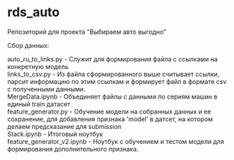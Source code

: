 # rds_auto
Репозиторий для проекта "Выбираем авто выгодно"

Сбор данных:

auto_ru_to_links.py - Служит для формирования файла с ссылками на конкретную модель  
links_to_csv.py - Из файла сформированного выше считывает ссылки, парсит информацию по этим ссылкам
и формирует файл в формате csv c полученными данными.  
MergeData.ipynb - Объединяет файлы с данными по сериям машин в единый train датасет  
feature_generator.py - Обучение модели на собранных данных и ее сохранение, для добавления признака 'model' в датсет, на котором делаем предсказание для submission  
Stack.ipynb - Итоговый ноутбук  
feature_generator_v2.ipynb - Ноутбук с обучением и тестом модели для формирования дополнительного признака.
